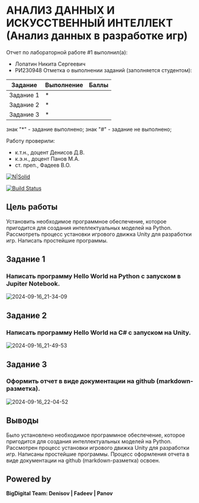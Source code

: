 # АНАЛИЗ ДАННЫХ И ИСКУССТВЕННЫЙ ИНТЕЛЛЕКТ (Анализ данных в разработке игр)

Отчет по лабораторной работе #1 выполнил(а):
- Лопатин Никита Сергеевич
- РИ230948
Отметка о выполнении заданий (заполняется студентом):

| Задание | Выполнение | Баллы |
| ------ | ------ | ------ |
| Задание 1 | * |  |
| Задание 2 | * |  |
| Задание 3 | * |  |

знак "*" - задание выполнено; знак "#" - задание не выполнено;

Работу проверили:
- к.т.н., доцент Денисов Д.В.
- к.э.н., доцент Панов М.А.
- ст. преп., Фадеев В.О.

[![N|Solid](https://cldup.com/dTxpPi9lDf.thumb.png)](https://nodesource.com/products/nsolid)

[![Build Status](https://travis-ci.org/joemccann/dillinger.svg?branch=master)](https://travis-ci.org/joemccann/dillinger)


## Цель работы
Установить необходимое программное обеспечение, которое пригодится для создания интеллектуальных моделей на Python. Рассмотреть процесс установки игрового движка Unity для разработки игр. Написать простейшие программы.

## Задание 1
### Написать программу Hello World на Python с запуском в Jupiter Notebook.

![2024-09-16_21-34-09](https://github.com/user-attachments/assets/9d6a5347-2577-4a0b-bdeb-419395d2a303)


## Задание 2
### Написать программу Hello World на C# с запуском на Unity.

![2024-09-16_21-49-53](https://github.com/user-attachments/assets/800ff635-3690-4f91-858a-f30125428e3e)


## Задание 3
### Оформить отчет в виде документации на github (markdown-разметка).

![2024-09-16_22-04-52](https://github.com/user-attachments/assets/fb40baf2-73b3-42a8-8b33-e0a5a3496ab0)


## Выводы

Было установлено необходимое программное обеспечение, которое пригодится для создания интеллектуальных моделей на Python. Рассмотрен процесс установки игрового движка Unity для разработки игр. Написаны простейшие программы. Процесс оформления отчета в виде документации на github (markdown-разметка) освоен.


## Powered by

**BigDigital Team: Denisov | Fadeev | Panov**
